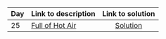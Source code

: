 | Day | Link to description | Link to solution
|:---|:---|:---:|
| 25 | [Full of Hot Air](https://adventofcode.com/2022/day/25) | [Solution](https://github.com/versenyi98/advent-of-code-solutions/tree/main/Advent%20of%20Code/2022/Day%2025%20-%20Full%20of%20Hot%20Air)|
